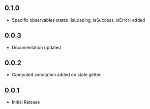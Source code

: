 ## 0.1.0

* Specific observables states (isLoading, isSuccess, isError) added

## 0.0.3

* Documentation updated

## 0.0.2

* Computed annotation added on state getter

## 0.0.1

* Initial Release
